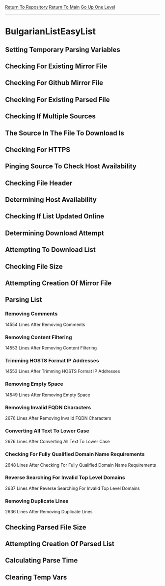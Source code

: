 [Return To Repository](https://github.com/deathbybandaid/piholeparser/)
[Return To Main](https://github.com/deathbybandaid/piholeparser/blob/master/RecentRunLogs/Mainlog.md)
[Go Up One Level](https://github.com/deathbybandaid/piholeparser/blob/master/RecentRunLogs/TopLevelScripts/30-Processing-External-Blacklists.md)
____________________________________
# BulgarianListEasyList
## Setting Temporary Parsing Variables
## Checking For Existing Mirror File
## Checking For Github Mirror File
## Checking For Existing Parsed File
## Checking If Multiple Sources
## The Source In The File To Download Is
## Checking For HTTPS
## Pinging Source To Check Host Availability
## Checking File Header
## Determining Host Availability
## Checking If List Updated Online
## Determining Download Attempt
## Attempting To Download List
## Checking File Size
## Attempting Creation Of Mirror File
## Parsing List
### Removing Comments
14554 Lines After Removing Comments
### Removing Content Filtering
14553 Lines After Removing Content Filtering
### Trimming HOSTS Format IP Addresses
14553 Lines After Trimming HOSTS Format IP Addresses
### Removing Empty Space
14549 Lines After Removing Empty Space
### Removing Invalid FQDN Characters
2676 Lines After Removing Invalid FQDN Characters
### Converting All Text To Lower Case
2676 Lines After Converting All Text To Lower Case
### Checking For Fully Qualified Domain Name Requirements
2648 Lines After Checking For Fully Qualified Domain Name Requirements
### Reverse Searching For Invalid Top Level Domains
2637 Lines After Reverse Searching For Invalid Top Level Domains
### Removing Duplicate Lines
2636 Lines After Removing Duplicate Lines
## Checking Parsed File Size
## Attempting Creation Of Parsed List
## Calculating Parse Time
## Clearing Temp Vars
